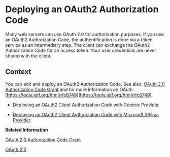 <!-- loio081bfd7fe8b141219db523491e2b7023 -->

# Deploying an OAuth2 Authorization Code

Many web servers can use OAuth 2.0 for authorization purposes. If you use an OAuth2 Authorization Code, the authentification is done via a token service as an intermediary step. The client can exchange the OAuth2 Authorization Code for an access token. Your user credentials are never shared with the client.



<a name="loio081bfd7fe8b141219db523491e2b7023__context_axq_4s2_kmb"/>

## Context

You can edit and deploy an OAuth2 Authorization Code. See also: [OAuth 2.0 Authorization Code Grant](../ConnectionSetup/oauth-2-0-3823134.md#loio508a70db7eac4addbb6ac69a06d46e79) and for more information on OAuth: [https://tools.ietf.org/html/rfc6749](https://tools.ietf.org/html/rfc6749).

-   [Deploying an OAuth2 Client Authorization Code with Generic Provider](deploying-an-oauth2-client-authorization-code-with-generic-provider-72c8fa7.md)

-   [Deploying an OAuth2 Client Authorization Code with Microsoft 365 as Provider](deploying-an-oauth2-client-authorization-code-with-microsoft-365-as-provider-04a94b1.md)


**Related Information**  


[OAuth 2.0 Authorization Code Grant](../ConnectionSetup/oauth-2-0-3823134.md#loio508a70db7eac4addbb6ac69a06d46e79 "")

[OAuth 2.0](../ConnectionSetup/oauth-2-0-3823134.md#loio382313443b8d4453b0fd536b82b9e15d "OAuth 2.0 allows a user to grant a client access to a protected resource (hosted by a resource server). The user typically restricts the access of the client and doesn't allow full access.")

